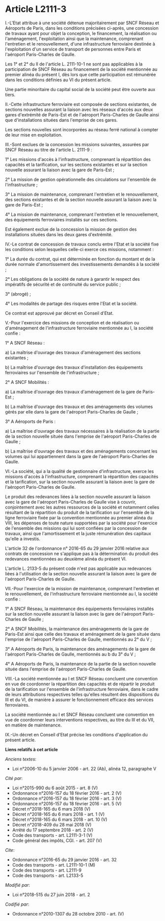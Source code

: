 # Article L2111-3

I.-L'Etat attribue à une société détenue majoritairement par SNCF Réseau et Aéroports de Paris, dans les conditions précisées
ci-après, une concession de travaux ayant pour objet la conception, le financement, la réalisation ou l'aménagement,
l'exploitation ainsi que la maintenance, comprenant l'entretien et le renouvellement, d'une infrastructure ferroviaire
destinée à l'exploitation d'un service de transport de personnes entre Paris et l'aéroport Paris-Charles de Gaulle. 

Les 1° et 2° du II de l'article L. 2111-10-1 ne sont pas applicables à la participation de SNCF Réseau au financement de la
société mentionnée au premier alinéa du présent I, dès lors que cette participation est rémunérée dans les conditions
définies au VI du présent article. 

Une partie minoritaire du capital social de la société peut être ouverte aux tiers. 

II.-Cette infrastructure ferroviaire est composée de sections existantes, de sections nouvelles assurant la liaison avec les
réseaux d'accès aux deux gares d'extrémité de Paris-Est et de l'aéroport Paris-Charles de Gaulle ainsi que d'installations
situées dans l'emprise de ces gares. 

Les sections nouvelles sont incorporées au réseau ferré national à compter de leur mise en exploitation. 

III.-Sont exclues de la concession les missions suivantes, assurées par SNCF Réseau au titre de l'article L. 2111-9 : 

1° Les missions d'accès à l'infrastructure, comprenant la répartition des capacités et la tarification, sur les sections
existantes et sur la section nouvelle assurant la liaison avec la gare de Paris-Est ; 

2° La mission de gestion opérationnelle des circulations sur l'ensemble de l'infrastructure ; 

3° La mission de maintenance, comprenant l'entretien et le renouvellement, des sections existantes et de la section nouvelle
assurant la liaison avec la gare de Paris-Est ; 

4° La mission de maintenance, comprenant l'entretien et le renouvellement, des équipements ferroviaires installés sur ces
sections. 

Est également exclue de la concession la mission de gestion des installations situées dans les deux gares d'extrémité. 

IV.-Le contrat de concession de travaux conclu entre l'Etat et la société fixe les conditions selon lesquelles celle-ci
exerce ces missions, notamment : 

1° La durée du contrat, qui est déterminée en fonction du montant et de la durée normale d'amortissement des investissements
demandés à la société ; 

2° Les obligations de la société de nature à garantir le respect des impératifs de sécurité et de continuité du service
public ; 

3° (abrogé) ; 

4° Les modalités de partage des risques entre l'Etat et la société. 

Ce contrat est approuvé par décret en Conseil d'Etat. 

V.-Pour l'exercice des missions de conception et de réalisation ou d'aménagement de l'infrastructure ferroviaire mentionnée
au I, la société confie : 

1° A SNCF Réseau : 

a) La maîtrise d'ouvrage des travaux d'aménagement des sections existantes ; 

b) La maîtrise d'ouvrage des travaux d'installation des équipements ferroviaires sur l'ensemble de l'infrastructure ; 

2° A SNCF Mobilités : 

a) La maîtrise d'ouvrage des travaux d'aménagement de la gare de Paris-Est ; 

b) La maîtrise d'ouvrage des travaux et des aménagements des volumes gérés par elle dans la gare de l'aéroport Paris-Charles
de Gaulle ; 

3° A Aéroports de Paris : 

a) La maîtrise d'ouvrage des travaux nécessaires à la réalisation de la partie de la section nouvelle située dans l'emprise
de l'aéroport Paris-Charles de Gaulle ; 

b) La maîtrise d'ouvrage des travaux et des aménagements concernant les volumes qui lui appartiennent dans la gare de
l'aéroport Paris-Charles de Gaulle. 

VI.-La société, qui a la qualité de gestionnaire d'infrastructure, exerce les missions d'accès à l'infrastructure, comprenant
la répartition des capacités et la tarification, sur la section nouvelle assurant la liaison avec la gare de l'aéroport
Paris-Charles de Gaulle. 

Le produit des redevances liées à la section nouvelle assurant la liaison avec la gare de l'aéroport Paris-Charles de Gaulle
vise à couvrir, conjointement avec les autres ressources de la société et notamment celles résultant de la répartition du
produit de la tarification sur l'ensemble de la ligne ferroviaire fixée par la convention mentionnée au premier alinéa du
VIII, les dépenses de toute nature supportées par la société pour l'exercice de l'ensemble des missions qui lui sont confiées
par la concession de travaux, ainsi que l'amortissement et la juste rémunération des capitaux qu'elle a investis. 

L'article 32 de l'ordonnance n° 2016-65 du 29 janvier 2016 relative aux contrats de concession ne s'applique pas à la
détermination du produit des redevances mentionnées au deuxième alinéa du présent VI. 

L'article L. 2133-5 du présent code n'est pas applicable aux redevances liées à l'utilisation de la section nouvelle assurant
la liaison avec la gare de l'aéroport Paris-Charles de Gaulle. 

VII.-Pour l'exercice de la mission de maintenance, comprenant l'entretien et le renouvellement, de l'infrastructure
ferroviaire mentionnée au I, la société confie : 

1° A SNCF Réseau, la maintenance des équipements ferroviaires installés sur la section nouvelle assurant la liaison avec la
gare de l'aéroport Paris-Charles de Gaulle ; 

2° A SNCF Mobilités, la maintenance des aménagements de la gare de Paris-Est ainsi que celle des travaux et aménagement de la
gare située dans l'emprise de l'aéroport Paris-Charles de Gaulle, mentionnés au 2° du V ; 

3° A Aéroports de Paris, la maintenance des aménagements de la gare de l'aéroport Paris-Charles de Gaulle, mentionnés au b du
3° du V ; 

4° A Aéroports de Paris, la maintenance de la partie de la section nouvelle située dans l'emprise de l'aéroport Paris-Charles
de Gaulle. 

VIII.-La société mentionnée au I et SNCF Réseau concluent une convention en vue de coordonner la répartition des capacités et
de répartir le produit de la tarification sur l'ensemble de l'infrastructure ferroviaire, dans le cadre de leurs attributions
respectives telles qu'elles résultent des dispositions du III et du VI, de manière à assurer le fonctionnement efficace des
services ferroviaires. 

La société mentionnée au I et SNCF Réseau concluent une convention en vue de coordonner leurs interventions respectives, au
titre du III et du VII, en matière de maintenance. 

IX.-Un décret en Conseil d'Etat précise les conditions d'application du présent article.

**Liens relatifs à cet article**

_Anciens textes_:

  - Loi n°2006-10 du 5 janvier 2006 - art. 22 (Ab), alinéa 12, paragraphe V

_Cité par_:

  - Loi n°2015-990 du 6 août 2015 - art. 8 (V)
  - Ordonnance n°2016-157 du 18 février 2016 - art. 2 (V)
  - Ordonnance n°2016-157 du 18 février 2016 - art. 3 (V)
  - Ordonnance n°2016-157 du 18 février 2016 - art. 5 (V)
  - Décret n°2018-165 du 6 mars 2018 (V)
  - Décret n°2018-165 du 6 mars 2018 - art. 1 (V)
  - Décret n°2018-165 du 6 mars 2018 - art. 10 (V)
  - Décret n°2018-409 du 28 mai 2018 (V)
  - Arrêté du 17 septembre 2018 - art. 2 (V)
  - Code des transports - art. L2111-3-1 (V)
  - Code général des impôts, CGI. - art. 207 (V)

_Cite_:

  - Ordonnance n°2016-65 du 29 janvier 2016 - art. 32
  - Code des transports - art. L2111-10-1 (M)
  - Code des transports - art. L2111-9
  - Code des transports - art. L2133-5

_Modifié par_:

  - Loi n°2018-515 du 27 juin 2018 - art. 2

_Codifié par_:

  - Ordonnance n°2010-1307 du 28 octobre 2010 - art. (V)
